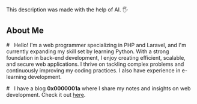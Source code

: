 This description was made with the help of AI. 🖐

## About Me

\# &nbsp; Hello! I'm a web programmer specializing in PHP and Laravel, and I'm currently expanding my skill set by learning Python. With a strong foundation in back-end development, I enjoy creating efficient, scalable, and secure web applications. I thrive on tackling complex problems and continuously improving my coding practices. I also have experience in e-learning development.

\# &nbsp; I have a blog **0x0000001a** where I share my notes and insights on web development. Check it out [here](https://0x0000001a.cbrwvy.ru).
